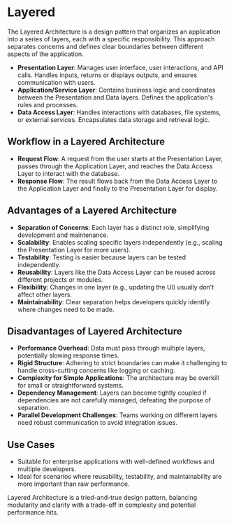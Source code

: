 # Layered

The Layered Architecture is a design pattern that organizes an application into a series of layers, each with a specific responsibility. This approach separates concerns and defines clear boundaries between different aspects of the application.

- **Presentation Layer**: Manages user interface, user interactions, and API calls. Handles inputs, returns or displays outputs, and ensures communication with users.
- **Application/Service Layer**: Contains business logic and coordinates between the Presentation and Data layers. Defines the application's rules and processes.
- **Data Access Layer**: Handles interactions with databases, file systems, or external services. Encapsulates data storage and retrieval logic.

## Workflow in a Layered Architecture

- **Request Flow**: A request from the user starts at the Presentation Layer, passes through the Application Layer, and reaches the Data Access Layer to interact with the database.
- **Response Flow**: The result flows back from the Data Access Layer to the Application Layer and finally to the Presentation Layer for display.

## Advantages of a Layered Architecture

- **Separation of Concerns**: Each layer has a distinct role, simplifying development and maintenance.
- **Scalability**: Enables scaling specific layers independently (e.g., scaling the Presentation Layer for more users).
- **Testability**: Testing is easier because layers can be tested independently.
- **Reusability**: Layers like the Data Access Layer can be reused across different projects or modules.
- **Flexibility**: Changes in one layer (e.g., updating the UI) usually don’t affect other layers.
- **Maintainability**: Clear separation helps developers quickly identify where changes need to be made.

## Disadvantages of Layered Architecture

- **Performance Overhead**: Data must pass through multiple layers, potentially slowing response times.
- **Rigid Structure**: Adhering to strict boundaries can make it challenging to handle cross-cutting concerns like logging or caching.
- **Complexity for Simple Applications**: The architecture may be overkill for small or straightforward systems.
- **Dependency Management**: Layers can become tightly coupled if dependencies are not carefully managed, defeating the purpose of separation.
- **Parallel Development Challenges**: Teams working on different layers need robust communication to avoid integration issues.

## Use Cases

- Suitable for enterprise applications with well-defined workflows and multiple developers.
- Ideal for scenarios where reusability, testability, and maintainability are more important than raw performance.

Layered Architecture is a tried-and-true design pattern, balancing modularity and clarity with a trade-off in complexity and potential performance hits.
